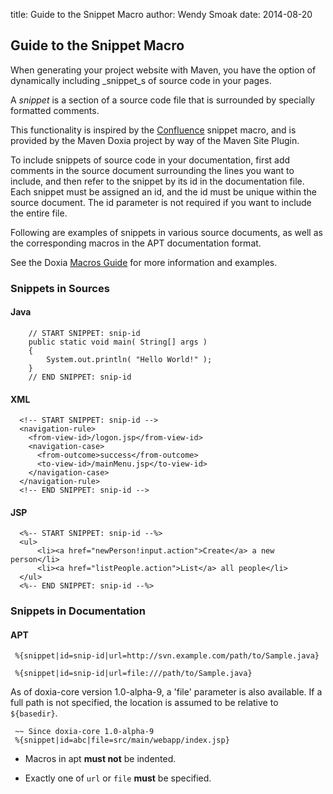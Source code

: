 title: Guide to the Snippet Macro
author: Wendy Smoak
date: 2014-08-20

<!--
Licensed to the Apache Software Foundation (ASF) under one
or more contributor license agreements.  See the NOTICE file
distributed with this work for additional information
regarding copyright ownership.  The ASF licenses this file
to you under the Apache License, Version 2.0 (the
"License"); you may not use this file except in compliance
with the License.  You may obtain a copy of the License at

    http://www.apache.org/licenses/LICENSE-2.0

Unless required by applicable law or agreed to in writing,
software distributed under the License is distributed on an
"AS IS" BASIS, WITHOUT WARRANTIES OR CONDITIONS OF ANY
KIND, either express or implied.  See the License for the
specific language governing permissions and limitations
under the License.
-->
<!--  @todo dennisl: We should drop this document and refer to the macros page in the Doxia site -->
## Guide to the Snippet Macro


 When generating your project website with Maven, you have the option of dynamically including _snippet_s of source code in your pages.


 A _snippet_ is a section of a source code file that is surrounded by specially formatted comments.


 This functionality is inspired by the [Confluence](http://www.atlassian.com/software/confluence/) snippet macro, and is provided by the Maven Doxia project by way of the Maven Site Plugin.


 To include snippets of source code in your documentation, first add comments in the source document surrounding the lines you want to include, and then refer to the snippet by its id in the documentation file. Each snippet must be assigned an id, and the id must be unique within the source document. The id parameter is not required if you want to include the entire file.


 Following are examples of snippets in various source documents, as well as the corresponding macros in the APT documentation format.


 See the Doxia [Macros Guide](/doxia/macros/index.html#Snippet_Macro) for more information and examples.


### Snippets in Sources


#### Java



```
    // START SNIPPET: snip-id
    public static void main( String[] args )
    {
        System.out.println( "Hello World!" );
    }
    // END SNIPPET: snip-id
```


#### XML



```
  <!-- START SNIPPET: snip-id -->
  <navigation-rule>
    <from-view-id>/logon.jsp</from-view-id>
    <navigation-case>
      <from-outcome>success</from-outcome>
      <to-view-id>/mainMenu.jsp</to-view-id>
    </navigation-case>
  </navigation-rule>
  <!-- END SNIPPET: snip-id -->
```


#### JSP



```
  <%-- START SNIPPET: snip-id --%>
  <ul>
      <li><a href="newPerson!input.action">Create</a> a new person</li>
      <li><a href="listPeople.action">List</a> all people</li>
  </ul>
  <%-- END SNIPPET: snip-id --%>
```



### Snippets in Documentation


#### APT



```
 %{snippet|id=snip-id|url=http://svn.example.com/path/to/Sample.java}

 %{snippet|id=snip-id|url=file:///path/to/Sample.java}
```

 As of doxia-core version 1.0-alpha-9, a 'file' parameter is also available. If a full path is not specified, the location is assumed to be relative to `${basedir}`.



```
 ~~ Since doxia-core 1.0-alpha-9
 %{snippet|id=abc|file=src/main/webapp/index.jsp}
```


 - Macros in apt **must not** be indented.

 - Exactly one of `url` or `file` **must** be specified.




